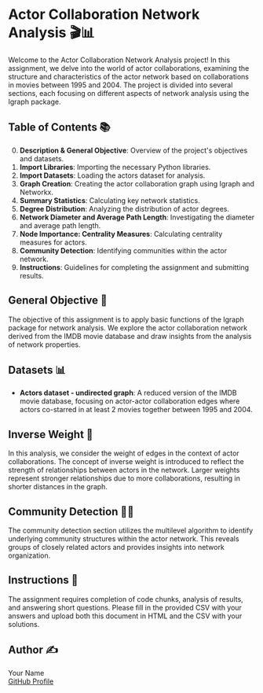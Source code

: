 # Actor Collaboration Network Analysis 🎬📊

Welcome to the Actor Collaboration Network Analysis project! In this assignment, we delve into the world of actor collaborations, examining the structure and characteristics of the actor network based on collaborations in movies between 1995 and 2004. The project is divided into several sections, each focusing on different aspects of network analysis using the Igraph package.

## Table of Contents 📚

0. **Description & General Objective**: Overview of the project's objectives and datasets.
1. **Import Libraries**: Importing the necessary Python libraries.
2. **Import Datasets**: Loading the actors dataset for analysis.
3. **Graph Creation**: Creating the actor collaboration graph using Igraph and Networkx.
4. **Summary Statistics**: Calculating key network statistics.
5. **Degree Distribution**: Analyzing the distribution of actor degrees.
6. **Network Diameter and Average Path Length**: Investigating the diameter and average path length.
7. **Node Importance: Centrality Measures**: Calculating centrality measures for actors.
8. **Community Detection**: Identifying communities within the actor network.
9. **Instructions**: Guidelines for completing the assignment and submitting results.

## General Objective 🎯

The objective of this assignment is to apply basic functions of the Igraph package for network analysis. We explore the actor collaboration network derived from the IMDB movie database and draw insights from the analysis of network properties.

## Datasets 📊

- **Actors dataset - undirected graph**: A reduced version of the IMDB movie database, focusing on actor-actor collaboration edges where actors co-starred in at least 2 movies together between 1995 and 2004.

## Inverse Weight 🔄

In this analysis, we consider the weight of edges in the context of actor collaborations. The concept of inverse weight is introduced to reflect the strength of relationships between actors in the network. Larger weights represent stronger relationships due to more collaborations, resulting in shorter distances in the graph.

## Community Detection 🕵️‍♂️

The community detection section utilizes the multilevel algorithm to identify underlying community structures within the actor network. This reveals groups of closely related actors and provides insights into network organization.

## Instructions 📝

The assignment requires completion of code chunks, analysis of results, and answering short questions. Please fill in the provided CSV with your answers and upload both this document in HTML and the CSV with your solutions.

## Author ✍

Your Name  
[GitHub Profile](https://github.com/guess)
